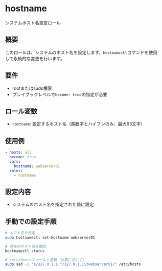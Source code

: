 # hostname

システムホスト名設定ロール

## 概要

このロールは、システムのホスト名を設定します。`hostnamectl`コマンドを使用して永続的な変更を行います。

## 要件

- rootまたはsudo権限
- プレイブックレベルで`become: true`の指定が必要

## ロール変数

- `hostname`: 設定するホスト名（英数字とハイフンのみ、最大63文字）

## 使用例

```yaml
- hosts: all
  become: true
  vars:
    hostname: webserver01
  roles:
    - hostname
```

## 設定内容

- システムのホスト名を指定された値に設定

## 手動での設定手順

```bash
# ホスト名を設定
sudo hostnamectl set-hostname webserver01

# 現在のホスト名を確認
hostnamectl status

# /etc/hostsファイルも更新（必要に応じて）
sudo sed -i "s/127.0.1.1.*/127.0.1.1\twebserver01/" /etc/hosts
```
